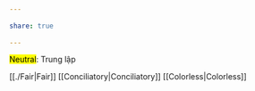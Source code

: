 ---  
share: true  
---  
<mark class="hltr-blue-sky">Neutral</mark>: Trung lập  
[[./Fair|Fair]] [[Conciliatory|Conciliatory]] [[Colorless|Colorless]]
